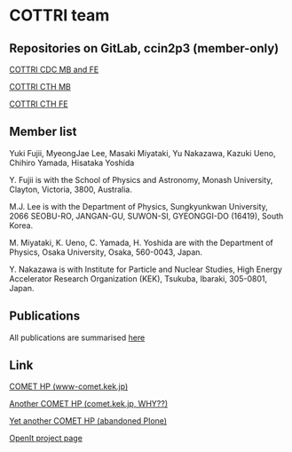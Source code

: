 # COTTRI team

## Repositories on GitLab, ccin2p3 (member-only)

[COTTRI CDC MB and FE](https://gitlab.in2p3.fr/yfujii/cottri_system)

[COTTRI CTH MB](https://gitlab.in2p3.fr/yfujii/cottri_cth_mb)

[COTTRI CTH FE](https://gitlab.in2p3.fr/yfujii/COTTRI_PROJECT)

## Member list

Yuki Fujii, MyeongJae Lee, Masaki Miyataki, Yu Nakazawa, Kazuki Ueno, Chihiro Yamada, Hisataka Yoshida


Y. Fujii is with the School of Physics and Astronomy, Monash University, Clayton, Victoria, 3800, Australia.

M.J. Lee is with the Department of Physics, Sungkyunkwan University, 2066 SEOBU-RO, JANGAN-GU, SUWON-SI, GYEONGGI-DO (16419), South Korea.

M. Miyataki, K. Ueno, C. Yamada, H. Yoshida are with the Department of Physics, Osaka University, Osaka, 560-0043, Japan.

Y. Nakazawa is with Institute for Particle and Nuclear Studies, High Energy Accelerator Research Organization (KEK), Tsukuba, Ibaraki, 305-0801, Japan.

## Publications
All publications are summarised [here](Publicationlist.md)

## Link
[COMET HP (www-comet.kek.jp)](https://www-comet.kek.jp)

[Another COMET HP (comet.kek.jp, WHY??)](https://comet.kek.jp)

[Yet another COMET HP (abandoned Plone)](https://www-comet.kek.jp/COMET5)

[OpenIt project page](http://openit.kek.jp/project/jL3JCENv/jL3JCENv)
